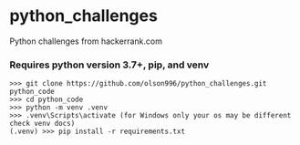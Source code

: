# python_challenges
Python challenges from hackerrank.com
 ### Requires **python** version **3.7+**, **pip**, and **venv**
 ```
 >>> git clone https://github.com/olson996/python_challenges.git python_code
 >>> cd python_code
 >>> python -m venv .venv 
 >>> .venv\Scripts\activate (for Windows only your os may be different check venv docs)
 (.venv) >>> pip install -r requirements.txt
 ```
